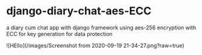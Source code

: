 # django-diary-chat-aes-ECC
a diary cum chat app with django framework using aes-256 encryption with ECC for key generation for data protection

![HEllo](/images/Screenshot from 2020-09-19 21-34-27.png?raw=true)
